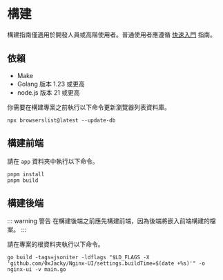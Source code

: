 # 構建

構建指南僅適用於開發人員或高階使用者。普通使用者應遵循 [快速入門](./getting-started) 指南。

## 依賴

- Make
- Golang 版本 1.23 或更高
- node.js 版本 21 或更高

你需要在構建專案之前執行以下命令更新瀏覽器列表資料庫。
  ```shell
  npx browserslist@latest --update-db
  ```

## 構建前端

請在 `app` 資料夾中執行以下命令。

```shell
pnpm install
pnpm build
```

## 構建後端

::: warning 警告
在構建後端之前應先構建前端，因為後端將嵌入前端構建的檔案。
:::

請在專案的根資料夾執行以下命令。

```shell
go build -tags=jsoniter -ldflags "$LD_FLAGS -X 'github.com/0xJacky/Nginx-UI/settings.buildTime=$(date +%s)'" -o nginx-ui -v main.go
```

